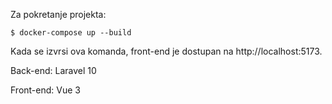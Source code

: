 Za pokretanje projekta:

```
$ docker-compose up --build
```

Kada se izvrsi ova komanda, front-end je dostupan na http://localhost:5173.

Back-end: Laravel 10

Front-end: Vue 3